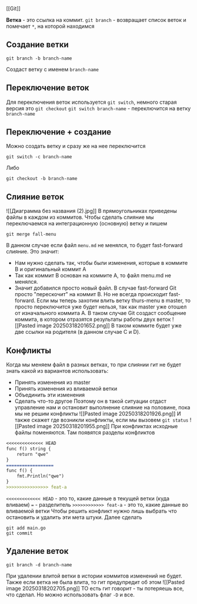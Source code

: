 [[Git]]

**Ветка** - это ссылка на коммит. 
`git branch` - возвращает список веток и помечает `*`, на которой находимся
## Создание ветки
```shell
git branch -b branch-name
```
Создаст ветку с именем `branch-name`
## Переключение веток
Для переключения веток используется `git switch`, немного старая версия это `git checkout`
`git switch branch-name` - переключится на ветку `branch-name`

## Переключение + создание
Можно создать ветку и сразу же на нее переключится
```shell
git switch -c branch-name
```
Либо
```shell
git checkout -b branch-name
```
## Слияние веток
![[Диаграмма без названия (2).jpg]]
В прямоугольниках приведены файлы в каждом из коммитов. Чтобы сделать слияние мы переключаемся на интеграционную (основную) ветку и пишем
```shell
git merge fall-menu
```
В данном случае если файл `menu.md` не менялся, то будет fast-forward слияние. Это значит:
- Нам нужно сделать так, чтобы были изменения, которые в коммите B и оригинальный коммит A
- Так как коммит B основан на коммите A, то файл menu.md не менялся. 
- Значит добавился просто новый файл.
В случае fast-forward Git просто "перескочит" на коммит B.
Но не всегда происходит fast-forward. Если мы теперь захотим влить ветку thurs-menu в master, то просто переключится уже будет нельзя, так как master уже отошел от изначального коммита A. В таком случае Git создаст сообщение коммита, в котором отразятся результаты работы двух веток
![[Pasted image 20250318201652.png]]
В таком коммите будет уже две ссылки на родителя (в данном случае C и D). 
## Конфликты
Когда мы меняем файл в разных ветках, то при слиянии гит не будет знать какой из вариантов использовать:
- Принять изменения из master
- Принять изменения из вливаемой ветки
- Объединить эти изменения
- Сделать что-то другое
Поэтому он в такой ситуации отдаст управление нам и остановит выполнение слияние на половине, пока мы не решим конфликты
![[Pasted image 20250318201926.png]]
И также скажет где возникли конфликты, если мы вызовем `git status`
![[Pasted image 20250318201955.png]]
При конфликтах исходные файлы поменяются. Там появятся разделы конфликтов
```md
<<<<<<<<<<<<<< HEAD
func f() string {
	return "qwe"
}
==================
func f() {
	fmt.Println("qwe")
}
>>>>>>>>>>>>>>>> feat-a
```
`<<<<<<<<<<<<< HEAD` - это то, какие данные в текущей ветки (куда вливаем)
`=` - разделитель
`>>>>>>>>>>>> feat-a` - это то, какие данные во вливаемой ветки
Чтобы решить конфликт нужно лишь выбрать что остановить и удалить эти мета штуки.
Далее сделать 
```shell
git add main.go
git commit
```
## Удаление веток
```shell
git branch -d branch-name
```
При удалении влитой ветки в истории коммитов изменений не будет. 
Также если ветка не была влита, то гит предупредит об этом
![[Pasted image 20250318202705.png]]
ТО есть гит говорит - ты потеряешь все, что сделал. Но можно использовать флаг `-D` и все. 
